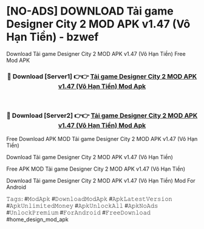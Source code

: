# [NO-ADS] DOWNLOAD Tải game Designer City 2 MOD APK v1.47 (Vô Hạn Tiền) - bzwef
Download Tải game Designer City 2 MOD APK v1.47 (Vô Hạn Tiền) Free Mod APK

<div align="center">
<h3>🔴 Download [Server1] 👉👉 <a href="https://apk-comot.site?title=Tải_game_Designer_City_2_MOD_APK_v1.47_(Vô_Hạn_Tiền)">Tải game Designer City 2 MOD APK v1.47 (Vô Hạn Tiền) Mod Apk</a></h3><br>

<h3>🔴 Download [Server2] 👉👉 <a href="https://apk-comot.site?title=Tải_game_Designer_City_2_MOD_APK_v1.47_(Vô_Hạn_Tiền)">Tải game Designer City 2 MOD APK v1.47 (Vô Hạn Tiền) Mod Apk</a></h3>
</div>


Free Download APK MOD Tải game Designer City 2 MOD APK v1.47 (Vô Hạn Tiền)

Download Tải game Designer City 2 MOD APK v1.47 (Vô Hạn Tiền) 

Free APK MOD Tải game Designer City 2 MOD APK v1.47 (Vô Hạn Tiền) 

Download Tải game Designer City 2 MOD APK v1.47 (Vô Hạn Tiền) Mod For Android

𝚃𝚊𝚐𝚜: #𝙼𝚘𝚍𝙰𝚙𝚔 #𝙳𝚘𝚠𝚗𝚕𝚘𝚊𝚍𝙼𝚘𝚍𝙰𝚙𝚔 #𝙰𝚙𝚔𝙻𝚊𝚝𝚎𝚜𝚝𝚅𝚎𝚛𝚜𝚒𝚘𝚗 #𝙰𝚙𝚔𝚄𝚗𝚕𝚒𝚖𝚒𝚝𝚎𝚍𝙼𝚘𝚗𝚎𝚢 #𝙰𝚙𝚔𝚄𝚗𝚕𝚘𝚌𝚔𝙰𝚕𝚕 #𝙰𝚙𝚔𝙽𝚘𝙰𝚍𝚜 #𝚄𝚗𝚕𝚘𝚌𝚔𝙿𝚛𝚎𝚖𝚒𝚞𝚖 #𝙵𝚘𝚛𝙰𝚗𝚍𝚛𝚘𝚒𝚍 #𝙵𝚛𝚎𝚎𝙳𝚘𝚠𝚗𝚕𝚘𝚊𝚍 #home_design_mod_apk